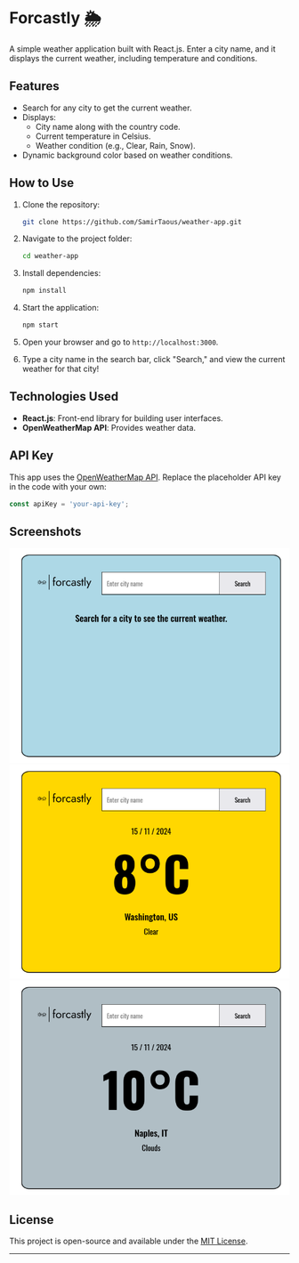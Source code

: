 # Forcastly 🌦️

A simple weather application built with React.js. Enter a city name, and it displays the current weather, including temperature and conditions.  

## Features
- Search for any city to get the current weather.
- Displays:
  - City name along with the country code.
  - Current temperature in Celsius.
  - Weather condition (e.g., Clear, Rain, Snow).
- Dynamic background color based on weather conditions.

## How to Use
1. Clone the repository:
   ```bash
   git clone https://github.com/SamirTaous/weather-app.git
   ```
2. Navigate to the project folder:
   ```bash
   cd weather-app
   ```
3. Install dependencies:
   ```bash
   npm install
   ```
4. Start the application:
   ```bash
   npm start
   ```
5. Open your browser and go to `http://localhost:3000`.

6. Type a city name in the search bar, click "Search," and view the current weather for that city!

## Technologies Used
- **React.js**: Front-end library for building user interfaces.
- **OpenWeatherMap API**: Provides weather data.

## API Key
This app uses the [OpenWeatherMap API](https://openweathermap.org/). Replace the placeholder API key in the code with your own:
```js
const apiKey = 'your-api-key';
```

## Screenshots
![alt text](./public/screenshots/image1.png)
![alt text](./public/screenshots/image2.png)
![alt text](./public/screenshots/image3.png)


## License
This project is open-source and available under the [MIT License](LICENSE).

---
